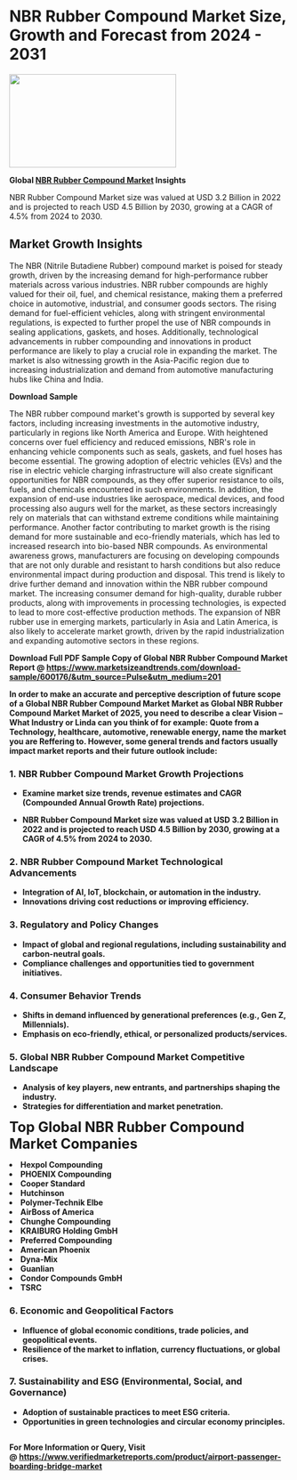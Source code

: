 <H1>NBR Rubber Compound Market Size, Growth and Forecast from 2024 - 2031</H1><img class="aligncenter size-medium wp-image-584254" src="https://thirdeyenews.in/wp-content/uploads/2024/09/Global-Market-Research-300x168.jpeg" alt="" width="300" height="168" /><p><strong>Global&nbsp;<a href="https://www.marketsizeandtrends.com/download-sample/600176/&amp;utm_source=Pulse&amp;utm_medium=201">NBR Rubber Compound Market</a> Insights</strong></p><p>NBR Rubber Compound Market size was valued at USD 3.2 Billion in 2022 and is projected to reach USD 4.5 Billion by 2030, growing at a CAGR of 4.5% from 2024 to 2030.</p><p><h2>Market Growth Insights</h2> <p>The NBR (Nitrile Butadiene Rubber) compound market is poised for steady growth, driven by the increasing demand for high-performance rubber materials across various industries. NBR rubber compounds are highly valued for their oil, fuel, and chemical resistance, making them a preferred choice in automotive, industrial, and consumer goods sectors. The rising demand for fuel-efficient vehicles, along with stringent environmental regulations, is expected to further propel the use of NBR compounds in sealing applications, gaskets, and hoses. Additionally, technological advancements in rubber compounding and innovations in product performance are likely to play a crucial role in expanding the market. The market is also witnessing growth in the Asia-Pacific region due to increasing industrialization and demand from automotive manufacturing hubs like China and India.</p> <p><strong>Download Sample</strong></p> <p>The NBR rubber compound market's growth is supported by several key factors, including increasing investments in the automotive industry, particularly in regions like North America and Europe. With heightened concerns over fuel efficiency and reduced emissions, NBR's role in enhancing vehicle components such as seals, gaskets, and fuel hoses has become essential. The growing adoption of electric vehicles (EVs) and the rise in electric vehicle charging infrastructure will also create significant opportunities for NBR compounds, as they offer superior resistance to oils, fuels, and chemicals encountered in such environments. In addition, the expansion of end-use industries like aerospace, medical devices, and food processing also augurs well for the market, as these sectors increasingly rely on materials that can withstand extreme conditions while maintaining performance. Another factor contributing to market growth is the rising demand for more sustainable and eco-friendly materials, which has led to increased research into bio-based NBR compounds. As environmental awareness grows, manufacturers are focusing on developing compounds that are not only durable and resistant to harsh conditions but also reduce environmental impact during production and disposal. This trend is likely to drive further demand and innovation within the NBR rubber compound market. The increasing consumer demand for high-quality, durable rubber products, along with improvements in processing technologies, is expected to lead to more cost-effective production methods. The expansion of NBR rubber use in emerging markets, particularly in Asia and Latin America, is also likely to accelerate market growth, driven by the rapid industrialization and expanding automotive sectors in these regions. <p><strong></p><p><span class=""><strong>Download Full PDF Sample Copy of Global NBR Rubber Compound Market Report</strong> @ <a href="https://www.marketsizeandtrends.com/download-sample/600176/&amp;utm_source=Pulse&amp;utm_medium=201" target="_blank">https://www.marketsizeandtrends.com/download-sample/600176/&amp;utm_source=Pulse&amp;utm_medium=201</a></span></p><p>In order to make an accurate and perceptive description of future scope of a Global&nbsp;NBR Rubber Compound Market Market as Global&nbsp;NBR Rubber Compound Market Market of 2025, you need to describe a clear Vision &ndash; What Industry or Linda can you think of for example: Quote from a Technology, healthcare, automotive, renewable energy, name the market you are Reffering to. However, some general trends and factors usually impact market reports and their future outlook include:</p><h3>1.&nbsp;<strong>NBR Rubber Compound Market Growth Projections</strong></h3><ul><li>Examine market size trends, revenue estimates and CAGR (Compounded Annual Growth Rate) projections.</li><li><p>NBR Rubber Compound Market size was valued at USD 3.2 Billion in 2022 and is projected to reach USD 4.5 Billion by 2030, growing at a CAGR of 4.5% from 2024 to 2030.</p></li></ul><h3>2.&nbsp;<strong>NBR Rubber Compound Market Technological Advancements</strong></h3><ul><li>Integration of AI, IoT, blockchain, or automation in the industry.</li><li>Innovations driving cost reductions or improving efficiency.</li></ul><h3>3.&nbsp;<strong>Regulatory and Policy Changes</strong></h3><ul><li>Impact of global and regional regulations, including sustainability and carbon-neutral goals.</li><li>Compliance challenges and opportunities tied to government initiatives.</li></ul><h3>4.&nbsp;<strong>Consumer Behavior Trends</strong></h3><ul><li>Shifts in demand influenced by generational preferences (e.g., Gen Z, Millennials).</li><li>Emphasis on eco-friendly, ethical, or personalized products/services.</li></ul><h3>5.&nbsp;<strong>Global NBR Rubber Compound Market Competitive Landscape</strong></h3><ul><li>Analysis of key players, new entrants, and partnerships shaping the industry.</li><li>Strategies for differentiation and market penetration.</li></ul><p data-pm-slice="1 1 []"><span style="color: inherit; font-family: inherit; font-size: 25px;">Top Global NBR Rubber Compound Market Companies</span></p><div class="" data-test-id=""><p><li>Hexpol Compounding</li><li> PHOENIX Compounding</li><li> Cooper Standard</li><li> Hutchinson</li><li> Polymer-Technik Elbe</li><li> AirBoss of America</li><li> Chunghe Compounding</li><li> KRAIBURG Holding GmbH</li><li> Preferred Compounding</li><li> American Phoenix</li><li> Dyna-Mix</li><li> Guanlian</li><li> Condor Compounds GmbH</li><li> TSRC</li></p></div><h3>6.&nbsp;<strong>Economic and Geopolitical Factors</strong></h3><ul><li>Influence of global economic conditions, trade policies, and geopolitical events.</li><li>Resilience of the market to inflation, currency fluctuations, or global crises.</li></ul><h3>7.&nbsp;<strong>Sustainability and ESG (Environmental, Social, and Governance)</strong></h3><ul><li>Adoption of sustainable practices to meet ESG criteria.</li><li>Opportunities in green technologies and circular economy principles.</li></ul><h2><strong style="font-size: 14px;">For More Information or Query, Visit @&nbsp;</strong><a style="background-color: #ffffff; font-size: 14px;" href="https://www.marketsizeandtrends.com/report/nbr-rubber-compound-market/" target="_blank">https://www.verifiedmarketreports.com/product/airport-passenger-boarding-bridge-market</a></h2>

